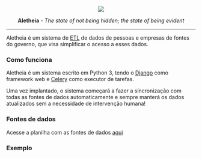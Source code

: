 <p align="center"><a href="https://en.wikipedia.org/wiki/Aletheia">
<image src="https://upload.wikimedia.org/wikipedia/en/6/64/Van-gogh-shoes.jpg"></image>
</a></p>

<p align="center"><strong>Aletheia</strong> <em>- The state of not being hidden; the state of being evident</em></p>

---

Aletheia é um sistema de [ETL](https://en.wikipedia.org/wiki/Extract,_transform,_load) de dados de pessoas e empresas de fontes do governo, que visa simplificar o acesso a esses dados.

### Como funciona

Aletheia é um sistema escrito em Python 3, tendo o [Django](https://www.djangoproject.com) como framework web e [Celery](https://docs.celeryproject.org/en/stable/) como executor de tarefas.

Uma vez implantado, o sistema começará a fazer a síncronização com todas as fontes de dados automaticamente e sempre manterá os dados atualizados sem a necessidade de intervenção humana!

### Fontes de dados

Acesse a planilha com as fontes de dados [aqui](https://docs.google.com/spreadsheets/d/1BlCGMADJzvVbnHWsvQ7Y-4hxy_v5viECe30uCE4RrxM/edit?usp=sharing)

### Exemplo
